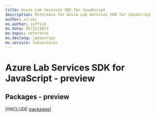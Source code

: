 ```yaml
---
title: Azure Lab Services SDK for JavaScript
description: Reference for Azure Lab Services SDK for JavaScript
author: xirzec
ms.author: jeffish
ms.data: 04/12/2023
ms.topic: reference
ms.devlang: javascript
ms.service: labservices
---
```

# Azure Lab Services SDK for JavaScript - preview
## Packages - preview
[!INCLUDE [packages](lab-services-index.md)]